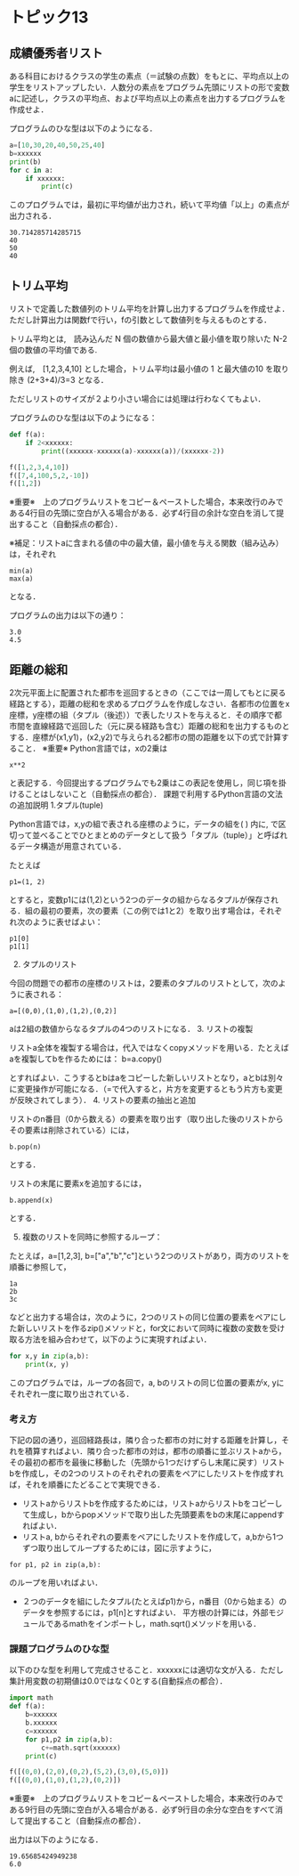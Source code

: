 #  トピック13

##  成績優秀者リスト

ある科目におけるクラスの学生の素点（＝試験の点数）をもとに、平均点以上の学生をリストアップしたい．人数分の素点をプログラム先頭にリストの形で変数aに記述し，クラスの平均点、および平均点以上の素点を出力するプログラムを作成せよ．

プログラムのひな型は以下のようになる．
```python
a=[10,30,20,40,50,25,40]
b=xxxxxx
print(b)
for c in a:
    if xxxxxx:
        print(c)
```
このプログラムでは，最初に平均値が出力され，続いて平均値「以上」の素点が出力される．
```
30.714285714285715
40
50
40
```

## トリム平均

リストで定義した数値列のトリム平均を計算し出力するプログラムを作成せよ．ただし計算出力は関数fで行い，fの引数として数値列を与えるものとする．

トリム平均とは,　読み込んだ N 個の数値から最大値と最小値を取り除いた N-2 個の数値の平均値である.

例えば,　[1,2,3,4,10] とした場合，トリム平均は最小値の 1 と最大値の10 を取り除き (2+3+4)/3=3 となる．

ただしリストのサイズが２より小さい場合には処理は行わなくてもよい．

プログラムのひな型は以下のようになる：
```python
def f(a):
    if 2<xxxxxx:
        print((xxxxxx-xxxxxx(a)-xxxxxx(a))/(xxxxxx-2))

f([1,2,3,4,10])
f([7,4,100,5,2,-10])
f([1,2])
```


※重要※　上のプログラムリストをコピー＆ペーストした場合，本来改行のみである4行目の先頭に空白が入る場合がある．必ず4行目の余計な空白を消して提出すること（自動採点の都合）．

※補足：リストaに含まれる値の中の最大値，最小値を与える関数（組み込み）は，それぞれ
```
min(a)
max(a)
```
となる．

プログラムの出力は以下の通り：
```
3.0
4.5
```

## 距離の総和

2次元平面上に配置された都市を巡回するときの（ここでは一周してもとに戻る経路とする），距離の総和を求めるプログラムを作成しなさい．各都市の位置をx座標，y座標の組（タプル（後述））で表したリストを与えると．その順序で都市間を直線経路で巡回した（元に戻る経路も含む）距離の総和を出力するものとする．座標が(x1,y1)，(x2,y2)で与えられる2都市の間の距離を以下の式で計算すること．
※重要※ Python言語では，xの2乗は
```
x**2
```
と表記する．今回提出するプログラムでも2乗はこの表記を使用し，同じ項を掛けることはしないこと（自動採点の都合）．
課題で利用するPython言語の文法の追加説明
1.タプル(tuple)

Python言語では，x,yの組で表される座標のように，データの組を( ) 内に, で区切って並べることでひとまとめのデータとして扱う「タプル（tuple）」と呼ばれるデータ構造が用意されている．

たとえば
```
p1=(1, 2)
```
とすると，変数p1には(1,2)という2つのデータの組からなるタプルが保存される．組の最初の要素，次の要素（この例では1と2）を取り出す場合は，それぞれ次のように表せばよい：
```
p1[0]
p1[1]
```
2. タプルのリスト

今回の問題での都市の座標のリストは，2要素のタプルのリストとして，次のように表される：
```
a=[(0,0),(1,0),(1,2),(0,2)]
```
aは2組の数値からなるタプルの4つのリストになる．
3. リストの複製

リストa全体を複製する場合は，代入ではなくcopyメソッドを用いる．たとえばaを複製してbを作るためには：
b=a.copy()

とすればよい．こうするとbはaをコピーした新しいリストとなり，aとbは別々に変更操作が可能になる．（=で代入すると，片方を変更するともう片方も変更が反映されてしまう）．
4. リストの要素の抽出と追加

リストのn番目（0から数える）の要素を取り出す（取り出した後のリストからその要素は削除されている）には，
```
b.pop(n)
```
とする．

リストの末尾に要素xを追加するには，
```
b.append(x)
```
とする．

5. 複数のリストを同時に参照するループ：

たとえば，a=[1,2,3], b=["a","b","c"]という2つのリストがあり，両方のリストを順番に参照して，
```
1a
2b
3c
```
などと出力する場合は，次のように，2つのリストの同じ位置の要素をペアにした新しいリストを作るzip()メソッドと，for文において同時に複数の変数を受け取る方法を組み合わせて，以下のように実現すればよい．
```python
for x,y in zip(a,b):
    print(x, y)
```
このプログラムでは，ループの各回で，a, bのリストの同じ位置の要素がx, yにそれぞれ一度に取り出されている．
### 考え方

下記の図の通り，巡回経路長は，隣り合った都市の対に対する距離を計算し，それを積算すればよい．隣り合った都市の対は，都市の順番に並ぶリストaから，その最初の都市を最後に移動した（先頭から1つだけずらし末尾に戻す）リストbを作成し，その2つのリストのそれぞれの要素をペアにしたリストを作成すれば，それを順番にたどることで実現できる．

-  リストaからリストbを作成するためには，リストaからリストbをコピーして生成し，bからpopメソッドで取り出した先頭要素をbの末尾にappendすればよい．
-  リストa, bからそれぞれの要素をペアにしたリストを作成して，a,bから1つずつ取り出してループするためには，図に示すように，
```
for p1, p2 in zip(a,b):
```
のループを用いればよい．

- ２つのデータを組にしたタプル(たとえばp1)から，n番目（0から始まる）のデータを参照するには，p1[n]とすればよい．
平方根の計算には，外部モジュールであるmathをインポートし，math.sqrt()メソッドを用いる．

###  課題プログラムのひな型

以下のひな型を利用して完成させること．xxxxxxには適切な文が入る．ただし集計用変数の初期値は0.0ではなく0とする(自動採点の都合）．
```python
import math
def f(a):
    b=xxxxxx
    b.xxxxxx
    c=xxxxxx
    for p1,p2 in zip(a,b):
        c+=math.sqrt(xxxxxx)
    print(c)

f([(0,0),(2,0),(0,2),(5,2),(3,0),(5,0)])
f([(0,0),(1,0),(1,2),(0,2)])
```

※重要※　上のプログラムリストをコピー＆ペーストした場合，本来改行のみである9行目の先頭に空白が入る場合がある．必ず9行目の余分な空白をすべて消して提出すること（自動採点の都合）．

出力は以下のようになる．
```
19.65685424949238
6.0
```
